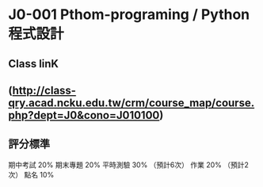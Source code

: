 # J0-001 Pthom-programing / Python 程式設計

## Class linK
## (http://class-qry.acad.ncku.edu.tw/crm/course_map/course.php?dept=J0&cono=J010100)

## 評分標準

 期中考試 20%
 期末專題 20%
 平時測驗 30% （預計6次）
 作業 20% （預計2次）
 點名 10%
